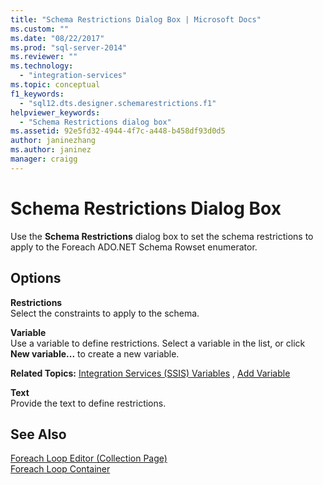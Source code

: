 ```yaml
---
title: "Schema Restrictions Dialog Box | Microsoft Docs"
ms.custom: ""
ms.date: "08/22/2017"
ms.prod: "sql-server-2014"
ms.reviewer: ""
ms.technology: 
  - "integration-services"
ms.topic: conceptual
f1_keywords: 
  - "sql12.dts.designer.schemarestrictions.f1"
helpviewer_keywords: 
  - "Schema Restrictions dialog box"
ms.assetid: 92e5fd32-4944-4f7c-a448-b458df93d0d5
author: janinezhang
ms.author: janinez
manager: craigg
---
```

# Schema Restrictions Dialog Box
  Use the **Schema Restrictions** dialog box to set the schema restrictions to apply to the Foreach ADO.NET Schema Rowset enumerator.  
  
## Options  
 **Restrictions**  
 Select the constraints to apply to the schema.  
  
 **Variable**  
 Use a variable to define restrictions. Select a variable in the list, or click **New variable...** to create a new variable.  
  
 **Related Topics:** [Integration Services &#40;SSIS&#41; Variables](integration-services-ssis-variables.md) , [Add Variable](../../2014/integration-services/add-variable.md)  
  
 **Text**  
 Provide the text to define restrictions.  
  
## See Also  
 [Foreach Loop Editor &#40;Collection Page&#41;](../../2014/integration-services/foreach-loop-editor-collection-page.md)   
 [Foreach Loop Container](control-flow/foreach-loop-container.md)  
  
  
